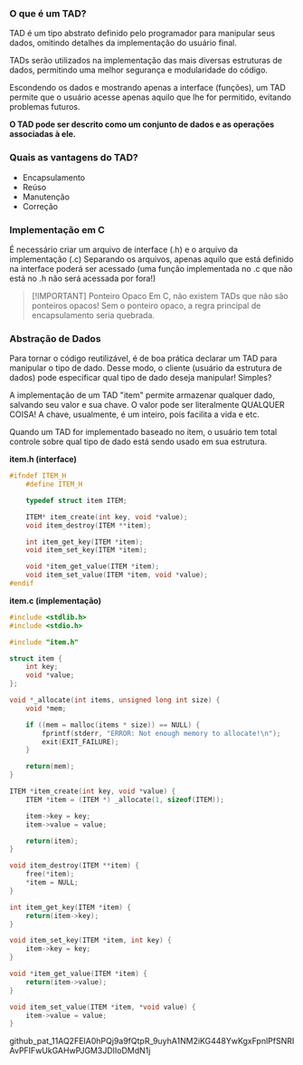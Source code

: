 ### O que é um TAD?
TAD é um tipo abstrato definido pelo programador para manipular seus dados, omitindo detalhes da implementação do usuário final.

TADs serão utilizados na implementação das mais diversas estruturas de dados, permitindo uma melhor segurança e modularidade do código.

Escondendo os dados e mostrando apenas a interface (funções), um TAD permite que o usuário acesse apenas aquilo que lhe for permitido, evitando problemas futuros.

**O TAD pode ser descrito como um conjunto de dados e as operações associadas à ele.**

### Quais as vantagens do TAD?
- Encapsulamento
- Reúso
- Manutenção
- Correção

### Implementação em C
É necessário criar um arquivo de interface (.h) e o arquivo da implementação (.c)
Separando os arquivos, apenas aquilo que está definido na interface poderá ser acessado (uma função implementada no .c que não está no .h não será acessada por fora!)

>[!IMPORTANT] Ponteiro Opaco
>Em C, não existem TADs que não são ponteiros  opacos!  Sem o ponteiro opaco, a regra principal de encapsulamento seria quebrada.


### Abstração de Dados
Para tornar o código reutilizável, é de boa prática declarar um TAD para manipular o tipo de dado.
Desse modo, o cliente (usuário da estrutura de dados) pode especificar qual tipo de dado deseja manipular! Simples?

A implementação de um TAD "item" permite armazenar qualquer dado, salvando seu valor e sua chave. O valor pode ser literalmente QUALQUER COISA! A chave, usualmente, é um inteiro, pois facilita a vida e etc.

Quando um TAD for implementado baseado no item, o usuário tem total controle sobre qual tipo de dado está sendo usado em sua estrutura.

**item.h (interface)**
```c
#ifndef ITEM_H
    #define ITEM_H

    typedef struct item ITEM;

    ITEM* item_create(int key, void *value);
    void item_destroy(ITEM **item);

    int item_get_key(ITEM *item);
    void item_set_key(ITEM *item);

    void *item_get_value(ITEM *item);
    void item_set_value(ITEM *item, void *value);
#endif
```

**item.c (implementação)**
```c
#include <stdlib.h>
#include <stdio.h>

#include "item.h"

struct item {
    int key;
    void *value;
};

void *_allocate(int items, unsigned long int size) {
    void *mem;

    if ((mem = malloc(items * size)) == NULL) {
        fprintf(stderr, "ERROR: Not enough memory to allocate!\n");
        exit(EXIT_FAILURE);
    }

    return(mem);
}

ITEM *item_create(int key, void *value) {
    ITEM *item = (ITEM *) _allocate(1, sizeof(ITEM));

    item->key = key;
    item->value = value;

    return(item);
}

void item_destroy(ITEM **item) {
    free(*item);
    *item = NULL;
}

int item_get_key(ITEM *item) {
    return(item->key);
}

void item_set_key(ITEM *item, int key) {
    item->key = key;
}

void *item_get_value(ITEM *item) {
    return(item->value);
}

void item_set_value(ITEM *item, *void value) {
    item->value = value;
}
```


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
